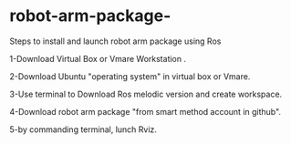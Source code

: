 # robot-arm-package-
Steps to install and launch robot arm package using Ros 

 1-Download Virtual Box or Vmare Workstation .
 
 2-Download Ubuntu "operating system" in virtual box or Vmare.
 
 3-Use terminal to Download Ros  melodic version and create workspace. 
 
 4-Download robot arm package "from smart method account in github".
 
 5-by commanding terminal, lunch Rviz. 
